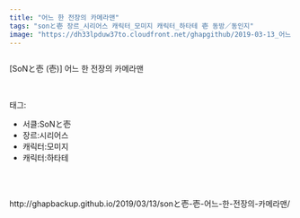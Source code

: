 ```yaml
---
title: "어느 한 전장의 카메라맨"
tags: "sonと壱 장르_시리어스 캐릭터_모미지 캐릭터_하타테 壱 동방／동인지"
image: "https://dh33lpduw37to.cloudfront.net/ghapgithub/2019-03-13_어느 한 전장의 카메라맨/001.jpg"
---
```

<div class="article">
<div class="article-entry" itemprop="articleBody">
<p><img alt="" src="{{ site.imgserver2 }}/ghapgithub/2019-03-13_어느 한 전장의 카메라맨/001.jpg"/><br/><img alt="" src="{{ site.imgserver2 }}/ghapgithub/2019-03-13_어느 한 전장의 카메라맨/002.jpg"/><br/><img alt="" src="{{ site.imgserver2 }}/ghapgithub/2019-03-13_어느 한 전장의 카메라맨/003.jpg"/><br/><img alt="" src="{{ site.imgserver2 }}/ghapgithub/2019-03-13_어느 한 전장의 카메라맨/004.jpg"/><br/><img alt="" src="{{ site.imgserver2 }}/ghapgithub/2019-03-13_어느 한 전장의 카메라맨/005.jpg"/><br/><img alt="" src="{{ site.imgserver2 }}/ghapgithub/2019-03-13_어느 한 전장의 카메라맨/006.jpg"/><br/><img alt="" src="{{ site.imgserver2 }}/ghapgithub/2019-03-13_어느 한 전장의 카메라맨/007.jpg"/><br/><img alt="" src="{{ site.imgserver2 }}/ghapgithub/2019-03-13_어느 한 전장의 카메라맨/008.jpg"/><br/><img alt="" src="{{ site.imgserver2 }}/ghapgithub/2019-03-13_어느 한 전장의 카메라맨/009.jpg"/><br/><img alt="" src="{{ site.imgserver2 }}/ghapgithub/2019-03-13_어느 한 전장의 카메라맨/010.jpg"/><br/><img alt="" src="{{ site.imgserver2 }}/ghapgithub/2019-03-13_어느 한 전장의 카메라맨/011.jpg"/><br/><img alt="" src="{{ site.imgserver2 }}/ghapgithub/2019-03-13_어느 한 전장의 카메라맨/012.jpg"/><br/><img alt="" src="{{ site.imgserver2 }}/ghapgithub/2019-03-13_어느 한 전장의 카메라맨/013.jpg"/><br/><img alt="" src="{{ site.imgserver2 }}/ghapgithub/2019-03-13_어느 한 전장의 카메라맨/014.jpg"/><br/><img alt="" src="{{ site.imgserver2 }}/ghapgithub/2019-03-13_어느 한 전장의 카메라맨/015.jpg"/><br/><img alt="" src="{{ site.imgserver2 }}/ghapgithub/2019-03-13_어느 한 전장의 카메라맨/016.jpg"/><br/><img alt="" src="{{ site.imgserver2 }}/ghapgithub/2019-03-13_어느 한 전장의 카메라맨/017.jpg"/><br/><img alt="" src="{{ site.imgserver2 }}/ghapgithub/2019-03-13_어느 한 전장의 카메라맨/018.jpg"/><br/><img alt="" src="{{ site.imgserver2 }}/ghapgithub/2019-03-13_어느 한 전장의 카메라맨/019.jpg"/></p>
<p>[SoNと壱 (壱)] 어느 한 전장의 카메라맨</p>
</div></div><br/>
<div class="tagTrail">
<p>태그: </p>
<ul>
<li>서클:SoNと壱</li>
<li>장르:시리어스</li>
<li>캐릭터:모미지</li>
<li>캐릭터:하타테</li>
</ul>
</div><br/>

<br/>
<p id="refer">http://ghapbackup.github.io/2019/03/13/sonと壱-壱-어느-한-전장의-카메라맨/</p>
<br/>

